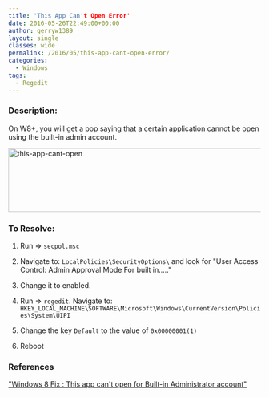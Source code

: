 ```yaml
---
title: 'This App Can't Open Error'
date: 2016-05-26T22:49:00+00:00
author: gerryw1389
layout: single
classes: wide
permalink: /2016/05/this-app-cant-open-error/
categories:
  - Windows
tags:
  - Regedit
---
```

<!--more-->

### Description:

On W8+, you will get a pop saying that a certain application cannot be open using the built-in admin account.

  <img class="alignnone size-full wp-image-715" src="https://automationadmin.com/assets/images/uploads/2016/09/this-app-cant-open.png" alt="this-app-cant-open" width="583" height="127" srcset="https://automationadmin.com/assets/images/uploads/2016/09/this-app-cant-open.png 583w, https://automationadmin.com/assets/images/uploads/2016/09/this-app-cant-open-300x65.png 300w" sizes="(max-width: 583px) 100vw, 583px" />


### To Resolve:

1. Run => `secpol.msc`

2. Navigate to: `LocalPolicies\SecurityOptions\` and look for "User Access Control: Admin Approval Mode For built in….."

3. Change it to enabled.

4. Run => `regedit`. Navigate to: `HKEY_LOCAL_MACHINE\SOFTWARE\Microsoft\Windows\CurrentVersion\Policies\System\UIPI`

5. Change the key `Default` to the value of `0x00000001(1)`

6. Reboot


### References

["Windows 8 Fix : This app can't open for Built-in Administrator account"](http://www.bleepingtech.com/windows-8-fix-this-app-cant-open-for-built-in-administrator-account/)